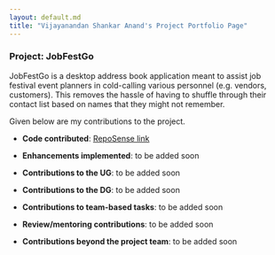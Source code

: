 ```yaml
---
layout: default.md
title: "Vijayanandan Shankar Anand's Project Portfolio Page"
---
```


### Project: JobFestGo

JobFestGo is a desktop address book application meant to assist job festival event planners in cold-calling various personnel (e.g. vendors, customers). This removes the hassle of having to shuffle through their contact list based on names that they might not remember.

Given below are my contributions to the project.

* **Code contributed**: [RepoSense link](https://nus-cs2103-ay2324s1.github.io/tp-dashboard/?search=vijay-shankaranand&breakdown=true)

* **Enhancements implemented**: to be added soon

* **Contributions to the UG**: to be added soon

* **Contributions to the DG**: to be added soon

* **Contributions to team-based tasks**: to be added soon

* **Review/mentoring contributions**: to be added soon

* **Contributions beyond the project team**: to be added soon
